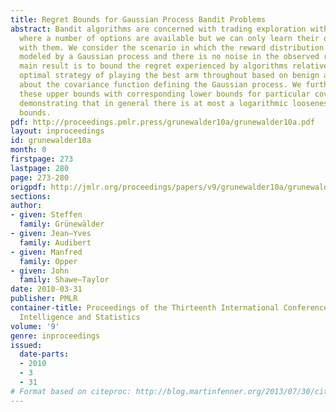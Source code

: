 ```yaml
---
title: Regret Bounds for Gaussian Process Bandit Problems
abstract: Bandit algorithms are concerned with trading exploration with exploitation
  where a number of options are available but we can only learn their quality by experimenting
  with them. We consider the scenario in which the reward distribution for arms is
  modeled by a Gaussian process and there is no noise in the observed reward. Our
  main result is to bound the regret experienced by algorithms relative to the a posteriori
  optimal strategy of playing the best arm throughout based on benign assumptions
  about the covariance function defining the Gaussian process. We further complement
  these upper bounds with corresponding lower bounds for particular covariance functions
  demonstrating that in general there is at most a logarithmic looseness in our upper
  bounds.
pdf: http://proceedings.pmlr.press/grunewalder10a/grunewalder10a.pdf
layout: inproceedings
id: grunewalder10a
month: 0
firstpage: 273
lastpage: 280
page: 273-280
origpdf: http://jmlr.org/proceedings/papers/v9/grunewalder10a/grunewalder10a.pdf
sections: 
author:
- given: Steffen
  family: Grünewälder
- given: Jean–Yves
  family: Audibert
- given: Manfred
  family: Opper
- given: John
  family: Shawe–Taylor
date: 2010-03-31
publisher: PMLR
container-title: Proceedings of the Thirteenth International Conference on Artificial
  Intelligence and Statistics
volume: '9'
genre: inproceedings
issued:
  date-parts:
  - 2010
  - 3
  - 31
# Format based on citeproc: http://blog.martinfenner.org/2013/07/30/citeproc-yaml-for-bibliographies/
---
```

